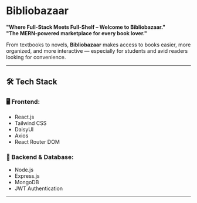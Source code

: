 # Bibliobazaar  

**"Where Full-Stack Meets Full-Shelf – Welcome to Bibliobazaar."**  
**"The MERN-powered marketplace for every book lover."**

From textbooks to novels, **Bibliobazaar** makes access to books easier, more organized, and more interactive — especially for students and avid readers looking for convenience.

---

## 🛠 Tech Stack

### 🖥️ Frontend:
- React.js  
- Tailwind CSS  
- DaisyUI  
- Axios  
- React Router DOM

### 🔧 Backend & Database:
- Node.js  
- Express.js  
- MongoDB  
- JWT Authentication  

---
